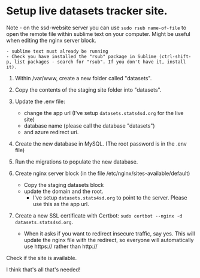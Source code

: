 # Setup live datasets tracker site.
Note - on the ssd-website server you can use `sudo rsub name-of-file` to open the remote file within sublime text on your computer. Might be useful when editing the nginx server block. 

    - sublime text must already be running
    - Check you have installed the "rsub" package in Sublime (ctrl-shift-p, list packages - search for "rsub". If you don't have it, install it).


1. Within /var/www, create a new folder called "datasets". 
2. Copy the contents of the staging site folder into "datasets".
3. Update the .env file:
    - change the app url (I've setup `datasets.stats4sd.org` for the live site)
    - database name (please call the database "datasets")
    - and azure redirect uri.
4. Create the new database in MySQL. (The root password is in the .env file)
5. Run the migrations to populate the new database.

6. Create nginx server block (in the file /etc/nginx/sites-available/default)
    + Copy the staging datasets block
    + update the domain and the root.
        * I've setup `datasets.stats4sd.org` to point to the server. Please use this as the app url. 
7. Create a new SSL certificate with Certbot: `sudo certbot --nginx -d datasets.stats4sd.org`. 
    - When it asks if you want to redirect insecure traffic, say yes. This will update the nginx file with the redirect, so everyone will automatically use https:// rather than http://

Check if the site is available.

I think that's all that's needed!


